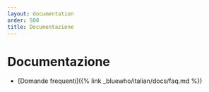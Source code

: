```yaml
---
layout: documentation
order: 500
title: Documentazione
---
```

# Documentazione

* [Domande frequenti]({% link _bluewho/italian/docs/faq.md %})
